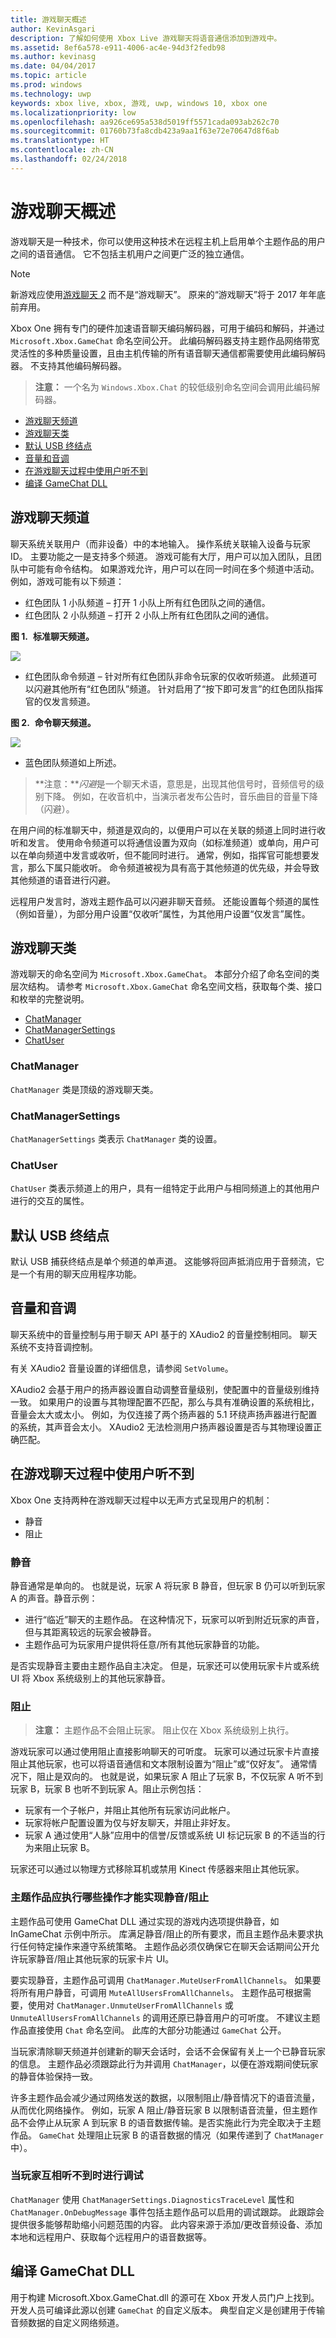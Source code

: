 ```yaml
---
title: 游戏聊天概述
author: KevinAsgari
description: 了解如何使用 Xbox Live 游戏聊天将语音通信添加到游戏中。
ms.assetid: 8ef6a578-e911-4006-ac4e-94d3f2fedb98
ms.author: kevinasg
ms.date: 04/04/2017
ms.topic: article
ms.prod: windows
ms.technology: uwp
keywords: xbox live, xbox, 游戏, uwp, windows 10, xbox one
ms.localizationpriority: low
ms.openlocfilehash: aa926ce695a538d5019ff5571cada093ab262c70
ms.sourcegitcommit: 01760b73fa8cdb423a9aa1f63e72e70647d8f6ab
ms.translationtype: HT
ms.contentlocale: zh-CN
ms.lasthandoff: 02/24/2018
---
```

# <a name="game-chat-overview"></a>游戏聊天概述

 游戏聊天是一种技术，你可以使用这种技术在远程主机上启用单个主题作品的用户之间的语音通信。 它不包括主机用户之间更广泛的独立通信。

 > [!Note]
 > 新游戏应使用[游戏聊天 2](game-chat-2-overview.md) 而不是“游戏聊天”。 原来的“游戏聊天”将于 2017 年年底前弃用。

 Xbox One 拥有专门的硬件加速语音聊天编码解码器，可用于编码和解码，并通过 `Microsoft.Xbox.GameChat` 命名空间公开。 此编码解码器支持主题作品网络带宽灵活性的多种质量设置，且由主机传输的所有语音聊天通信都需要使用此编码解码器。 不支持其他编码解码器。

> **注意：** 一个名为 `Windows.Xbox.Chat` 的较低级别命名空间会调用此编码解码器。

  * [游戏聊天频道](#ID4EFB)
  * [游戏聊天类](#ID4EKC)
  * [默认 USB 终结点](#ID4E3D)
  * [音量和音调](#ID4EDE)
  * [在游戏聊天过程中使用户听不到](#ID4EWE)
  * [编译 GameChat DLL](#ID4E5H)

<a id="ID4EFB"></a>

## <a name="game-chat-channels"></a>游戏聊天频道


 聊天系统关联用户（而非设备）中的本地输入。 操作系统关联输入设备与玩家 ID。 主要功能之一是支持多个频道。 游戏可能有大厅，用户可以加入团队，且团队中可能有命令结构。 如果游戏允许，用户可以在同一时间在多个频道中活动。 例如，游戏可能有以下频道：

  * 红色团队 1 小队频道 &ndash; 打开 1 小队上所有红色团队之间的通信。
  * 红色团队 2 小队频道 &ndash; 打开 2 小队上所有红色团队之间的通信。

**图 1.**&nbsp;&nbsp;**标准聊天频道。**

![](../../images/chat/gamechat_standard.png)

  *  红色团队命令频道 &ndash; 针对所有红色团队非命令玩家的仅收听频道。 此频道可以闪避其他所有“红色团队”频道。 针对启用了“按下即可发言”的红色团队指挥官的仅发言频道。

**图 2.**&nbsp;&nbsp;**命令聊天频道。**

![](../../images/chat/gamechat_command.png)

  * 蓝色团队频道如上所述。



> **注意：***闪避*是一个聊天术语，意思是，出现其他信号时，音频信号的级别下降。 例如，在收音机中，当演示者发布公告时，音乐曲目的音量下降（闪避）。



 在用户间的标准聊天中，频道是双向的，以便用户可以在关联的频道上同时进行收听和发言。 使用命令频道可以将通信设置为双向（如标准频道）或单向，用户可以在单向频道中发言或收听，但不能同时进行。 通常，例如，指挥官可能想要发言，那么下属只能收听。 命令频道被视为具有高于其他频道的优先级，并会导致其他频道的语音进行闪避。

 远程用户发言时，游戏主题作品可以闪避非聊天音频。 还能设置每个频道的属性（例如音量），为部分用户设置“仅收听”属性，为其他用户设置“仅发言”属性。


<a id="ID4EKC"></a>


## <a name="game-chat-classes"></a>游戏聊天类


 游戏聊天的命名空间为 `Microsoft.Xbox.GameChat`。 本部分介绍了命名空间的类层次结构。 请参考 `Microsoft.Xbox.GameChat` 命名空间文档，获取每个类、接口和枚举的完整说明。

  * [ChatManager](#ID4EYC)
  * [ChatManagerSettings](#ID4EDD)
  * [ChatUser](#ID4EQD)

<a id="ID4EYC"></a>


### <a name="chatmanager"></a>ChatManager


`ChatManager` 类是顶级的游戏聊天类。


<a id="ID4EDD"></a>


### <a name="chatmanagersettings"></a>ChatManagerSettings


 `ChatManagerSettings` 类表示 `ChatManager` 类的设置。


<a id="ID4EQD"></a>


### <a name="chatuser"></a>ChatUser


`ChatUser` 类表示频道上的用户，具有一组特定于此用户与相同频道上的其他用户进行的交互的属性。



<a id="ID4E3D"></a>


## <a name="default-usb-endpoint"></a>默认 USB 终结点


 默认 USB 捕获终结点是单个频道的单声道。 这能够将回声抵消应用于音频流，它是一个有用的聊天应用程序功能。


<a id="ID4EDE"></a>


## <a name="volume-and-pitch"></a>音量和音调


聊天系统中的音量控制与用于聊天 API 基于的 XAudio2 的音量控制相同。 聊天系统不支持音调控制。

 有关 XAudio2 音量设置的详细信息，请参阅 `SetVolume`。

 XAudio2 会基于用户的扬声器设置自动调整音量级别，使配置中的音量级别维持一致。 如果用户的设置与其物理配置不匹配，那么与具有准确设置的系统相比，音量会太大或太小。 例如，为仅连接了两个扬声器的 5.1 环绕声扬声器进行配置的系统，其声音会太小。 XAudio2 无法检测用户扬声器设置是否与其物理设置正确匹配。


<a id="ID4EWE"></a>


## <a name="making-users-inaudible-during-game-chat"></a>在游戏聊天过程中使用户听不到


Xbox One 支持两种在游戏聊天过程中以无声方式呈现用户的机制：
  * 静音
  * 阻止


<a id="ID4EFF"></a>


### <a name="muting"></a>静音


静音通常是单向的。 也就是说，玩家 A 将玩家 B 静音，但玩家 B 仍可以听到玩家 A 的声音。静音示例：
  * 进行“临近”聊天的主题作品。 在这种情况下，玩家可以听到附近玩家的声音，但与其距离较远的玩家会被静音。
  * 主题作品可为玩家用户提供将任意/所有其他玩家静音的功能。


是否实现静音主要由主题作品自主决定。 但是，玩家还可以使用玩家卡片或系统 UI 将 Xbox 系统级别上的其他玩家静音。


<a id="ID4EVF"></a>


### <a name="blocking"></a>阻止


> **注意：** 主题作品不会阻止玩家。 阻止仅在 Xbox 系统级别上执行。



游戏玩家可以通过使用阻止直接影响聊天的可听度。 玩家可以通过玩家卡片直接阻止其他玩家，也可以将语音通信和文本限制设置为“阻止”或“仅好友”。 通常情况下，阻止是双向的。 也就是说，如果玩家 A 阻止了玩家 B，不仅玩家 A 听不到玩家 B，玩家 B 也听不到玩家 A。阻止示例包括：
  * 玩家有一个子帐户，并阻止其他所有玩家访问此帐户。
  * 玩家将帐户配置设置为仅与好友聊天，并阻止非好友。
  * 玩家 A 通过使用“人脉”应用中的信誉/反馈或系统 UI 标记玩家 B 的不适当的行为来阻止玩家 B。


玩家还可以通过以物理方式移除耳机或禁用 Kinect 传感器来阻止其他玩家。


<a id="ID4EJG"></a>


### <a name="what-titles-should-do-to-provide-for-mutingblocking"></a>主题作品应执行哪些操作才能实现静音/阻止


主题作品可使用 GameChat DLL 通过实现的游戏内选项提供静音，如 InGameChat 示例中所示。 库满足静音/阻止的所有要求，而且主题作品未要求执行任何特定操作来遵守系统策略。 主题作品必须仅确保它在聊天会话期间公开允许玩家静音/阻止其他玩家的玩家卡片 UI。

 要实现静音，主题作品可调用 `ChatManager.MuteUserFromAllChannels`。 如果要将所有用户静音，可调用 `MuteAllUsersFromAllChannels`。 主题作品可根据需要，使用对 `ChatManager.UnmuteUserFromAllChannels` 或 `UnmuteAllUsersFromAllChannels` 的调用还原已静音用户的可听度。 不建议主题作品直接使用 `Chat` 命名空间。 此库的大部分功能通过 `GameChat` 公开。

当玩家清除聊天频道并创建新的聊天会话时，会话不会保留有关上一个已静音玩家的信息。 主题作品必须跟踪此行为并调用 `ChatManager`，以便在游戏期间使玩家的静音体验保持一致。

许多主题作品会减少通过网络发送的数据，以限制阻止/静音情况下的语音流量，从而优化网络操作。 例如，玩家 A 阻止/静音玩家 B 以限制语音流量，但主题作品不会停止从玩家 A 到玩家 B 的语音数据传输。是否实施此行为完全取决于主题作品。 `GameChat`  处理阻止玩家 B 的语音数据的情况（如果传递到了 `ChatManager` 中）。


<a id="ID4ERH"></a>


### <a name="debugging-when-players-cannot-hear-each-other"></a>当玩家互相听不到时进行调试

`ChatManager`  使用 `ChatManagerSettings.DiagnosticsTraceLevel` 属性和 `ChatManager.OnDebugMessage` 事件包括主题作品可以启用的调试跟踪。 此跟踪会提供很多能够帮助缩小问题范围的内容。 此内容来源于添加/更改音频设备、添加本地和远程用户、获取每个远程用户的语音数据等。


<a id="ID4E5H"></a>


## <a name="compiling-the-gamechat-dll"></a>编译 GameChat DLL


 用于构建 Microsoft.Xbox.GameChat.dll 的源可在 Xbox 开发人员门户上找到。 开发人员可编译此源以创建 `GameChat` 的自定义版本。 典型自定义是创建用于传输音频数据的自定义网络频道。

